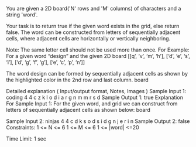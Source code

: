 You are given a 2D board('N' rows and 'M' columns) of characters and a string 'word'.

Your task is to return true if the given word exists in the grid, else return false. The word can be constructed from letters of sequentially adjacent cells, where adjacent cells are horizontally or vertically neighboring.

Note:
The same letter cell should not be used more than once.
For Example:
For a given word “design” and the given 2D board 
[[q’, ‘v’, ‘m’, ‘h’],
 [‘d’, ‘e’, ‘s’, ‘i’],
 [‘d’, ‘g’, ‘f’, ‘g’],
 [‘e’, ‘c’, ‘p’, ‘n’]]

The word design can be formed by sequentially adjacent cells as shown by the highlighted color in the 2nd row and last column.
board

Detailed explanation ( Input/output format, Notes, Images )
Sample Input 1:
coding
4 4
c z k l
o d i a
r g n m
m r s d
Sample Output 1:
true
Explanation For Sample Input 1:
For the given word, and grid we can construct from letters of sequentially adjacent cells as shown below:
board

Sample Input 2:
ninjas
4 4
c d k s
o d s i
d g n j
e r i n
Sample Output 2:
false
Constraints:
1 <= N <= 6
1 <= M <= 6
1 <= |word| <=20

Time Limit: 1 sec